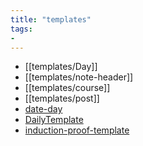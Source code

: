 ```yaml
---
title: "templates"
tags: 
- 
---
```


- [[templates/Day]]
- [[templates/note-header]]
- [[templates/course]]
- [[templates/post]]
- [date-day](private/templates/date-day.md)
- [DailyTemplate](private/templates/DailyTemplate.md)
- [induction-proof-template](private/templates/induction-proof-template.md)
